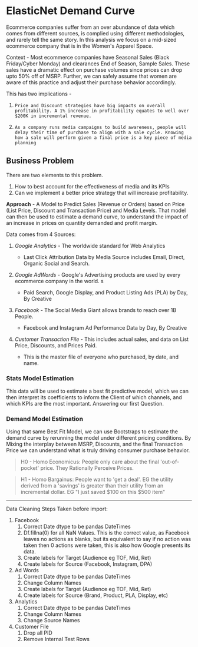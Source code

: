 # ElasticNet Demand Curve
Ecommerce companies suffer from an over abundance of data which comes from different sources, is complied using different methodologies, and rarely tell the same story. In this analysis we focus on a mid-sized ecommerce company that is in the Women's Apparel Space. 

Context - Most ecommerce companies have Seasonal Sales (Black Friday/Cyber Monday) and clearances End of Season, Sample Sales. These sales have a dramatic effect on purchase volumes since prices can drop upto 50% off of MSRP. Further, we can safely assume that women are aware of this practice and adjust their purchase behavior accordingly.
 
This has two implications -
1.     Price and Discount strategies have big impacts on overall profitability. A 1% increase in profitability equates to well over $200K in incremental revenue.
2.     As a company runs media campaigns to build awareness, people will delay their time of purchase to align with a sale cycle. Knowing how a sale will perform given a final price is a key piece of media planning 

## Business Problem 
There are two elements to this problem. 
1.	 How to best account for the effectiveness of media and its KPIs
2.	Can we implement a better price strategy that will increase profitability.

__Approach__ - A Model to Predict Sales (Revenue or Orders) based on Price (List Price, Discount and Transaction Price) and Media Levels. That model can then be used to estimate a demand curve, to understand the impact of an increase in prices on quantity demanded and profit margin. 

Data comes from 4 Sources: 
1. _Google Analytics_ - The worldwide standard for Web Analytics 
    * Last Click Attribution Data by Media Source includes Email, Direct, Organic Social and Search.
    
2. _Google AdWords_ - Google's Advertising products are used by every ecommerce company in the world. s
    * Paid Search, Google Display, and Product Listing Ads (PLA) by Day, By Creative
    
3. _Facebook_ - The Social Media Giant allows brands to reach over 1B People. 
    * Facebook and Instagram Ad Performance Data by Day, By Creative
    
4. _Customer Transaction File_ - This includes actual sales, and data on List Price, Discounts, and Prices Paid. 
    * This is the master file of everyone who purchased, by date, and name.
 
### Stats Model Estimation
This data will be used to estimate a best fit predictive model, which we can then interpret its coefficients to inform the Client of which channels, and which KPIs are the most important. Answering our first Question. 

### Demand Model Estimation
Using that same Best Fit Model, we can use Bootstraps to estimate the demand curve by rerunning the model under different pricing conditions. By Mixing the interplay between MSRP, Discounts, and the final Transaction Price we can understand what is truly driving consumer purchase behavior. 

> H0 - Homo Economicus: People only care about the final 'out-of-pocket' price. They Rationally Perceive Prices.

> H1 - Homo Bargainus: People want to 'get a deal'. EG the utility derived from a 'savings' is greater than their utility from an incremental dollar. EG "I just saved \$100 on this \$500 item"

***
Data Cleaning Steps Taken before import:
1. Facebook
    1. Correct Date dtype to be pandas DateTimes
    2. Df.fillna(0) for all NaN Values. This is the correct value, as Facebook leaves no actions as blanks, but its equivalent to say if no action was taken then 0 actions were taken, this is also how Google presents its data.
    3. Create labels for Target (Audience eg TOF, Mid, Ret)
    4. Create labels for Source (Facebook, Instagram, DPA)
2. Ad Words
    1. Correct Date dtype to be pandas DateTimes
    2. Change Column Names
    3. Create labels for Target (Audience eg TOF, Mid, Ret)
    4. Create labels for Source (Brand, Product, PLA, Display, etc)
3. Analytics
    1. Correct Date dtype to be pandas DateTimes
    2. Change Column Names
    3. Change Source Names
4. Customer File
    1. Drop all PID
    2. Remove Internal Test Rows
